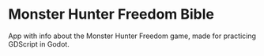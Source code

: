 # Monster Hunter Freedom Bible
App with info about the Monster Hunter Freedom game, made for practicing GDScript in Godot.

